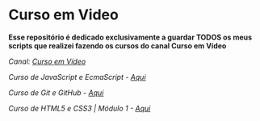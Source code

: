 # Curso em Video
 
  **Esse repositório é dedicado exclusivamente a guardar TODOS os meus scripts que realizei fazendo os cursos do canal Curso em Vídeo**
  
  _Canal: [Curso em Vídeo](https://www.youtube.com/channel/UCrWvhVmt0Qac3HgsjQK62FQ)_
 
  _Curso de JavaScript e EcmaScript - [Aqui](https://youtube.com/playlist?list=PLHz_AreHm4dlsK3Nr9GVvXCbpQyHQl1o1)_
  
  _Curso de Git e GitHub - [Aqui](https://www.youtube.com/watch?v=xEKo29OWILE&list=PLHz_AreHm4dm7ZULPAmadvNhH6vk9oNZA)_
  
  _Curso de HTML5 e CSS3 | Módulo 1 - [Aqui](https://youtu.be/Ejkb_YpuHWs)_
